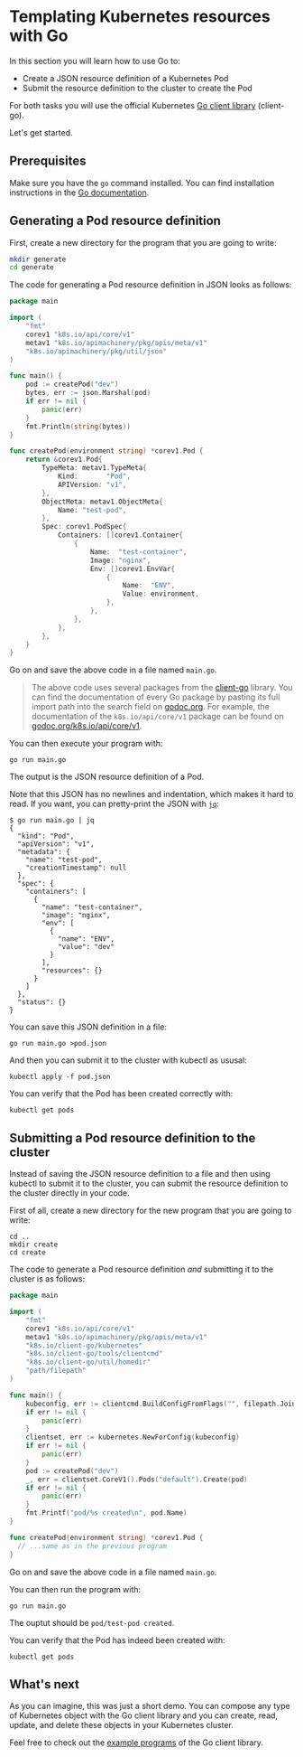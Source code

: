 # Templating Kubernetes resources with Go

In this section you will learn how to use Go to:

- Create a JSON resource definition of a Kubernetes Pod
- Submit the resource definition to the cluster to create the Pod

For both tasks you will use the official Kubernetes [Go client library](https://github.com/kubernetes/client-go) (client-go).

Let's get started.

## Prerequisites

Make sure you have the `go` command installed. You can find installation instructions in the [Go documentation](https://golang.org/dl/).

## Generating a Pod resource definition

First, create a new directory for the program that you are going to write:

```bash
mkdir generate
cd generate
```

The code for generating a Pod resource definition in JSON looks as follows:

```go
package main

import (
	"fmt"
	corev1 "k8s.io/api/core/v1"
	metav1 "k8s.io/apimachinery/pkg/apis/meta/v1"
	"k8s.io/apimachinery/pkg/util/json"
)

func main() {
	pod := createPod("dev")
	bytes, err := json.Marshal(pod)
	if err != nil {
		panic(err)
	}
	fmt.Println(string(bytes))
}

func createPod(environment string) *corev1.Pod {
	return &corev1.Pod{
		TypeMeta: metav1.TypeMeta{
			Kind:       "Pod",
			APIVersion: "v1",
		},
		ObjectMeta: metav1.ObjectMeta{
			Name: "test-pod",
		},
		Spec: corev1.PodSpec{
			Containers: []corev1.Container{
				{
					Name:  "test-container",
					Image: "nginx",
					Env: []corev1.EnvVar{
						{
							Name:  "ENV",
							Value: environment,
						},
					},
				},
			},
		},
	}
}
```

Go on and save the above code in a file named `main.go`.

> The above code uses several packages from the [client-go](https://github.com/kubernetes/client-go) library. You can find the documentation of every Go package by pasting its full import path into the search field on [godoc.org](https://godoc.org/). For example, the documentation of the `k8s.io/api/core/v1` package can be found on [godoc.org/k8s.io/api/core/v1](https://godoc.org/k8s.io/api/core/v1).

You can then execute your program with:

```shell
go run main.go
```

The output is the JSON resource definition of a Pod.

Note that this JSON has no newlines and indentation, which makes it hard to read. If you want, you can pretty-print the JSON with [`jq`](https://stedolan.github.io/jq/):

```shell
$ go run main.go | jq
{
  "kind": "Pod",
  "apiVersion": "v1",
  "metadata": {
    "name": "test-pod",
    "creationTimestamp": null
  },
  "spec": {
    "containers": [
      {
        "name": "test-container",
        "image": "nginx",
        "env": [
          {
            "name": "ENV",
            "value": "dev"
          }
        ],
        "resources": {}
      }
    ]
  },
  "status": {}
}
```

You can save this JSON definition in a file:

```shell
go run main.go >pod.json
```

And then you can submit it to the cluster with kubectl as ususal:

```shell
kubectl apply -f pod.json
```

You can verify that the Pod has been created correctly with:

```shell
kubectl get pods
```

## Submitting a Pod resource definition to the cluster

Instead of saving the JSON resource definition to a file and then using kubectl to submit it to the cluster, you can submit the resource definition to the cluster directly in your code.

First of all, create a new directory for the new program that you are going to write:

```shell
cd ..
mkdir create
cd create
```

The code to generate a Pod resource definition _and_ submitting it to the cluster is as follows:

```go
package main

import (
	"fmt"
	corev1 "k8s.io/api/core/v1"
	metav1 "k8s.io/apimachinery/pkg/apis/meta/v1"
	"k8s.io/client-go/kubernetes"
	"k8s.io/client-go/tools/clientcmd"
	"k8s.io/client-go/util/homedir"
	"path/filepath"
)

func main() {
	kubeconfig, err := clientcmd.BuildConfigFromFlags("", filepath.Join(homedir.HomeDir(), ".kube", "config"))
	if err != nil {
		panic(err)
	}
	clientset, err := kubernetes.NewForConfig(kubeconfig)
	if err != nil {
		panic(err)
	}
	pod := createPod("dev")
	_, err = clientset.CoreV1().Pods("default").Create(pod)
	if err != nil {
		panic(err)
	}
	fmt.Printf("pod/%s created\n", pod.Name)
}

func createPod(environment string) *corev1.Pod {
  // ...same as in the previous program
}
```

Go on and save the above code in a file named `main.go`.

You can then run the program with:

```shell
go run main.go
```

The ouptut should be `pod/test-pod created`.

You can verify that the Pod has indeed been created with:

```shell
kubectl get pods
```

## What's next

As you can imagine, this was just a short demo. You can compose any type of Kubernetes object with the Go client library and you can create, read, update, and delete these objects in your Kubernetes cluster.

Feel free to check out the [example programs](https://github.com/kubernetes/client-go/tree/master/examples) of the Go client library.
